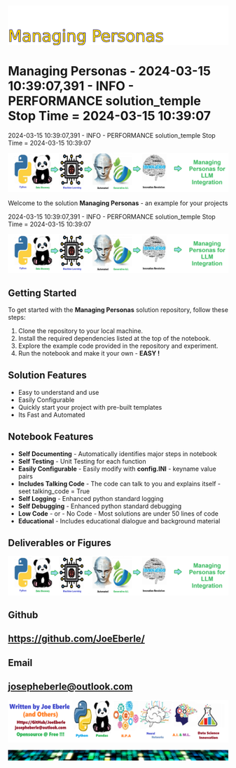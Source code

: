 
![Image image_filename](solution_sign.png)

# Managing Personas - 2024-03-15 10:39:07,391 - INFO - PERFORMANCE solution_temple Stop Time = 2024-03-15 10:39:07
2024-03-15 10:39:07,391 - INFO - PERFORMANCE solution_temple Stop Time = 2024-03-15 10:39:07

![Image image_filename](code.png)

Welcome to the solution **Managing Personas** - an example for your projects

2024-03-15 10:39:07,391 - INFO - PERFORMANCE solution_temple Stop Time = 2024-03-15 10:39:07

![Image image_filename](sample.png)

## Getting Started
To get started with the **Managing Personas** solution repository, follow these steps:
1. Clone the repository to your local machine.
2. Install the required dependencies listed at the top of the notebook.
3. Explore the example code provided in the repository and experiment.
4. Run the notebook and make it your own - **EASY !**
    
## Solution Features
- Easy to understand and use  
- Easily Configurable 
- Quickly start your project with pre-built templates
- Its Fast and Automated

## Notebook Features
- **Self Documenting** - Automatically identifies major steps in notebook 
- **Self Testing** - Unit Testing for each function
- **Easily Configurable** - Easily modify with **config.INI** - keyname value pairs
- **Includes Talking Code** - The code can talk to you and explains itself  - seet talking_code = True
- **Self Logging** - Enhanced python standard logging   
- **Self Debugging** - Enhanced python standard debugging
- **Low Code** - or - No Code  - Most solutions are under 50 lines of code
- **Educational** - Includes educational dialogue and background material
    
## Deliverables or Figures
 ![additional_image](managing_personas.png)  <br>
    

## Github    
## https://github.com/JoeEberle/ 

## Email 
## josepheberle@outlook.com 

    
![Developer](developer.png)

![Brand](brand.png)
    